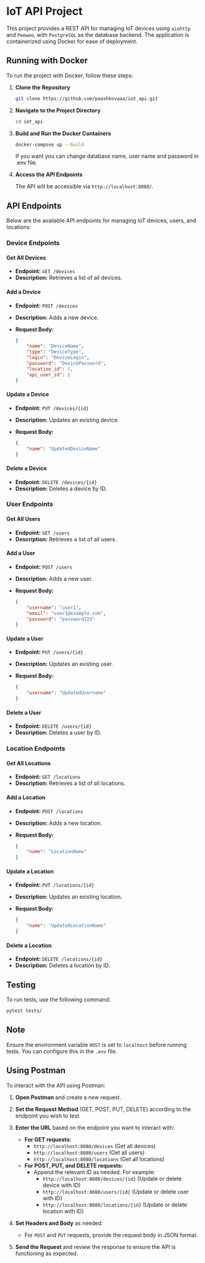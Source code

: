 # IoT API Project

This project provides a REST API for managing IoT devices using `aiohttp` and `Peewee`, with `PostgreSQL` as the database backend. The application is containerized using Docker for ease of deployment.

## Running with Docker

To run the project with Docker, follow these steps:

1. **Clone the Repository**

    ```bash
    git clone https://github.com/paashkovaaa/iot_api.git
    ```

2. **Navigate to the Project Directory**

    ```bash
    cd iot_api
    ```

3. **Build and Run the Docker Containers**

    ```bash
    docker-compose up --build
    ```
   If you want you can change database name, user name and password in .env file.

4. **Access the API Endpoints**

    The API will be accessible via `http://localhost:8080/`.

## API Endpoints

Below are the available API endpoints for managing IoT devices, users, and locations:

### Device Endpoints

#### Get All Devices

- **Endpoint:** `GET /devices`
- **Description:** Retrieves a list of all devices.

#### Add a Device

- **Endpoint:** `POST /devices`
- **Description:** Adds a new device.
- **Request Body:**

    ```json
    {
        "name": "DeviceName",
        "type": "DeviceType",
        "login": "DeviceLogin",
        "password": "DevicePassword",
        "location_id": 1,
        "api_user_id": 1
    }
    ```

#### Update a Device

- **Endpoint:** `PUT /devices/{id}`
- **Description:** Updates an existing device.
- **Request Body:**

    ```json
    {
        "name": "UpdatedDeviceName"
    }
    ```

#### Delete a Device

- **Endpoint:** `DELETE /devices/{id}`
- **Description:** Deletes a device by ID.

### User Endpoints

#### Get All Users

- **Endpoint:** `GET /users`
- **Description:** Retrieves a list of all users.

#### Add a User

- **Endpoint:** `POST /users`
- **Description:** Adds a new user.
- **Request Body:**

    ```json
    {
        "username": "user1",
        "email": "user1@example.com",
        "password": "password123"
    }
    ```

#### Update a User

- **Endpoint:** `PUT /users/{id}`
- **Description:** Updates an existing user.
- **Request Body:**

    ```json
    {
        "username": "UpdatedUsername"
    }
    ```

#### Delete a User

- **Endpoint:** `DELETE /users/{id}`
- **Description:** Deletes a user by ID.

### Location Endpoints

#### Get All Locations

- **Endpoint:** `GET /locations`
- **Description:** Retrieves a list of all locations.

#### Add a Location

- **Endpoint:** `POST /locations`
- **Description:** Adds a new location.
- **Request Body:**

    ```json
    {
        "name": "LocationName"
    }
    ```

#### Update a Location

- **Endpoint:** `PUT /locations/{id}`
- **Description:** Updates an existing location.
- **Request Body:**

    ```json
    {
        "name": "UpdatedLocationName"
    }
    ```

#### Delete a Location

- **Endpoint:** `DELETE /locations/{id}`
- **Description:** Deletes a location by ID.

## Testing

To run tests, use the following command:

```bash
pytest tests/
```

## Note

Ensure the environment variable `HOST` is set to `localhost` before running tests. You can configure this in the `.env` file.

## Using Postman

To interact with the API using Postman:

1. **Open Postman** and create a new request.

2. **Set the Request Method** (GET, POST, PUT, DELETE) according to the endpoint you wish to test.

3. **Enter the URL** based on the endpoint you want to interact with:
     - **For GET requests:** 
        - `http://localhost:8080/devices` (Get all devices)
        - `http://localhost:8080/users` (Get all users)
        - `http://localhost:8080/locations` (Get all locations)
    - **For POST, PUT, and DELETE requests:** 
        - Append the relevant ID as needed. For example:
            - `http://localhost:8080/devices/{id}` (Update or delete device with ID)
            - `http://localhost:8080/users/{id}` (Update or delete user with ID)
            - `http://localhost:8080/locations/{id}` (Update or delete location with ID)

4. **Set Headers and Body** as needed:
    - For `POST` and `PUT` requests, provide the request body in JSON format.

5. **Send the Request** and review the response to ensure the API is functioning as expected.
